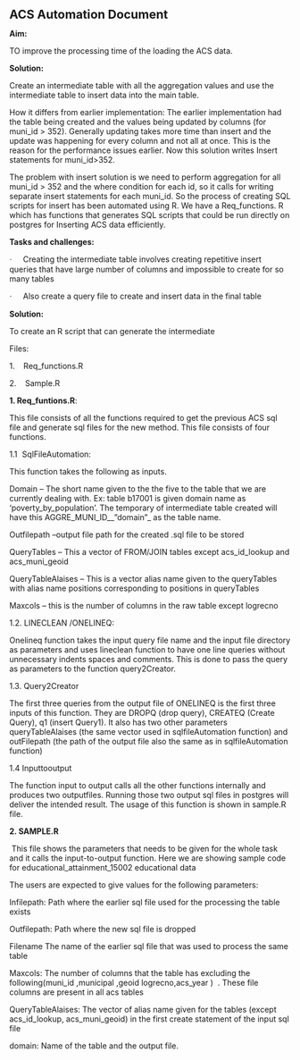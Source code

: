 <div class="WordSection1">

**<span style="font-size:16.0pt;line-height:107%">ACS Automation Document</span>**

**Aim:**

TO improve the processing time of the loading the ACS data.

**Solution:**

Create an intermediate table with all the aggregation values and use the intermediate table to insert data into the main table.

How it differs from earlier implementation: The earlier implementation had the table being created and the values being updated by columns (for muni_id > 352). Generally updating takes more time than insert and the update was happening for every column and not all at once. This is the reason for the performance issues earlier. Now this solution writes Insert statements for muni_id>352\.

The problem with insert solution is we need to perform aggregation for all muni_id > 352 and the where condition for each id, so it calls for writing separate insert statements for each muni_id. So the process of creating SQL scripts for insert has been automated using R. We have a Req_functions. R which has functions that generates SQL scripts that could be run directly on postgres for Inserting ACS data efficiently.

**Tasks and challenges:**

<span style="font-family:Symbol;mso-fareast-font-family:Symbol;mso-bidi-font-family:
Symbol"><span style="mso-list:Ignore">·<span style="font:7.0pt &quot;Times New Roman&quot;">       </span> </span></span>Creating the intermediate table involves creating repetitive insert queries that have large number of columns and impossible to create for so many tables

<span style="font-family:Symbol;mso-fareast-font-family:Symbol;mso-bidi-font-family:
Symbol"><span style="mso-list:Ignore">·<span style="font:7.0pt &quot;Times New Roman&quot;">       </span> </span></span>Also create a query file to create and insert data in the final table

**Solution:**

To create an R script that can generate the intermediate

Files:

<span style="mso-bidi-font-family:Calibri;mso-bidi-theme-font:minor-latin"><span style="mso-list:Ignore">1.<span style="font:7.0pt &quot;Times New Roman&quot;">     </span> </span></span>Req_functions.R

<span style="mso-bidi-font-family:Calibri;mso-bidi-theme-font:minor-latin"><span style="mso-list:Ignore">2.<span style="font:7.0pt &quot;Times New Roman&quot;">     </span> </span></span>Sample.R

**1\. Req_funtions.R**:

This file consists of all the functions required to get the previous ACS sql file and generate sql files for the new method. This file consists of four functions.

<span style="mso-bidi-font-family:Calibri;mso-bidi-theme-font:minor-latin"><span style="mso-list:Ignore">1.1<span style="font:7.0pt &quot;Times New Roman&quot;">  </span> </span></span>SqlFileAutomation:

This function takes the following as inputs.

Domain – The short name given to the the five to the table that we are currently dealing with. Ex: table b17001 is given domain name as ‘poverty_by_population’. The temporary of intermediate table created will have this AGGRE_MUNI_ID__”domain”_ as the table name.

Outfilepath –output file path for the created .sql file to be stored

QueryTables – This a vector of FROM/JOIN tables except acs_id_lookup and acs_muni_geoid

QueryTableAlaises – This is a vector alias name given to the queryTables with alias name positions corresponding to positions in queryTables

Maxcols – this is the number of columns in the raw table except logrecno

1.2\. LINECLEAN /ONELINEQ:

Onelineq function takes the input query file name and the input file directory as parameters and uses lineclean function to have one line queries without unnecessary indents spaces and comments. This is done to pass the query as parameters to the function query2Creator.

1.3\. Query2Creator

The first three queries from the output file of ONELINEQ is the first three inputs of this function. They are DROPQ (drop query), CREATEQ (Create Query), q1 (insert Query1). It also has two other parameters queryTableAlaises (the same vector used in sqlfileAutomation function) and outFilepath (the path of the output file also the same as in sqlfileAutomation function)

1.4 Inputtooutput

The function input to output calls all the other functions internally and produces two outputfiles. Running those two output sql files in postgres will deliver the intended result. The usage of this function is shown in sample.R file.

**2\. SAMPLE.R**

<span style="mso-spacerun:yes"> </span>This file shows the parameters that needs to be given for the whole task and it calls the input-to-output function. Here we are showing sample code for educational_attainment_15002 educational data

The users are expected to give values for the following parameters:

Infilepath: Path where the earlier sql file used for the processing the table exists

Outfilepath: Path where the new sql file is dropped

Filename The name of the earlier sql file that was used to process the same table

Maxcols: The number of columns that the table has excluding the <span class="GramE">following(</span>muni_id ,municipal ,geoid logrecno,acs_year ) <span style="mso-spacerun:yes"> </span>. These file columns are present in all acs tables

QueryTableAlaises: The vector of alias name given for the tables (except acs_id_lookup, acs_muni_geoid) in the first create statement of the input sql file

domain: Name of the table and the output file.

</div>